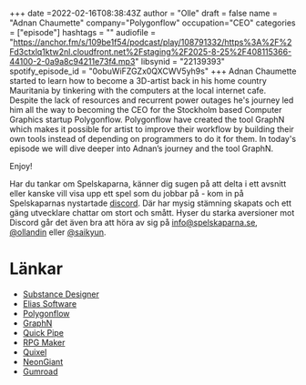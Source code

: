 +++
date =2022-02-16T08:38:43Z
author = "Olle"
draft = false
name = "Adnan Chaumette"
company="Polygonflow"
occupation="CEO"
categories = ["episode"]
hashtags = ""
audiofile = "https://anchor.fm/s/109be1f54/podcast/play/108791332/https%3A%2F%2Fd3ctxlq1ktw2nl.cloudfront.net%2Fstaging%2F2025-8-25%2F408115366-44100-2-0a9a8c94211e73f4.mp3"
libsynid = "22139393"
spotify_episode_id = "0obuWiFZGZx0QXCWV5yh9s"
+++
Adnan Chaumette started to learn how to become a 3D-artist back in his home country Mauritania by tinkering with the computers at the local internet cafe. Despite the lack of resources and recurrent power outages he's journey led him all the way to becoming the CEO for the Stockholm based Computer Graphics startup Polygonflow. Polygonflow have created the tool GraphN which makes it possible for artist to improve their workflow by building their own tools instead of depending on programmers to do it for them. In today's episode we will dive deeper into Adnan’s journey and the tool GraphN.

Enjoy!

Har du tankar om Spelskaparna, känner dig sugen på att delta i ett avsnitt eller kanske vill visa upp ett spel som du jobbar på - kom in på Spelskaparnas nystartade [discord](https://discord.gg/hBHEXss). Där har mysig stämning skapats och ett gäng utvecklare chattar om stort och smått. Hyser du starka aversioner mot Discord går det även bra att höra av sig på info@spelskaparna.se, [@ollandin](https://twitter.com/ollelandin) eller [@saikyun](https://twitter.com/Saikyun).

# Länkar
* [Substance Designer](https://www.adobe.com/se/products/substance3d-designer.html)
* [Elias Software](https://eliassoftware.com/)
* [Polygonflow](https://www.polygonflow.io/)
* [GraphN](https://www.youtube.com/watch?v=PZoucjvEeYM&ab_channel=polygonflow)
* [Quick Pipe](https://www.youtube.com/watch?v=x0WDjqNE4EA&ab_channel=AdnanChaumette)
* [RPG Maker](https://sv.wikipedia.org/wiki/RPG_Maker)
* [Quixel](https://quixel.com/)
* [NeonGiant](https://www.neongiant.se/)
* [Gumroad](https://gumroad.com/)
